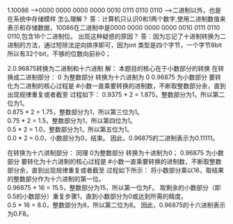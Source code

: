 1.10086 -->‭0000 0000 0000 0000 0010 0111 0110 0110‬ -->二进制以外，也是在系统中存储模样 怎么理解？
答：计算机只认识0和1两个数字,使用二进制数值来表示和存储数据，10086在二进制中是0000 0000 0000 0000 0010 0111 0110 0110,包含16个二进制位。
出现这种疑惑的原因？
答：因为忘记了十进制转换为二进制的方法，通过短除法逆向排序即可，因为int 类型是四个字节，一个字节8bit 所以有32个bit，不够的位数向前补0；

2.0.96875转换为二进制和十六进制
解： 本题目的核心在于小数部分的转换
		在转换成二进制部分：
		0 为整数部分 转换为十六进制为 0 
		0.96875 为小数部分 要转化为二进制的核心过程是 #小数一直乘要转换的进制数，不断取整数部分余，直到出现规律重复或者截至 
		过程如下：
		0.9375 * 2 = 1.875，整数部分为1，所以第二位为1。  
		0.875 * 2 = 1.75，整数部分为1，所以第三位为1。  
		0.75 * 2 = 1.5，整数部分为1，所以第四位为1。  
		0.5 * 2 = 1.0，整数部分为1，所以第五位为1。  
		0.0 * 2 = 0.0，小数部分为0，结束。
因此，0.96875的二进制表示为0.11111。

在转换为十六进制部分：
		同理
		0为整数部分 转换为十进制为0；
		0.96875 为小数部分 要转化为十六进制的核心过程是 #小数一直乘要转换的进制数，不断取整数部分余，直到出现规律重复或者截至 
		过程如下所示：
		将小数部分乘以16，取结果的整数部分作为十六进制的第一位。  
    0.96875 * 16 = 15.5，整数部分为15，所以第一位为F。
	    取剩余的小数部分（即0.5的小数部分）重复步骤1，直到小数部分为0或达到所需的精度。  
    0.5 * 16 = 8.0，整数部分为8，所以第二位为8。
因此，0.96875的十六进制表示为0.F8。
		
